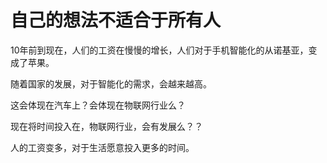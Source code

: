 # 自己的想法不适合于所有人


10年前到现在，人们的工资在慢慢的增长，人们对于手机智能化的从诺基亚，变成了苹果。

随着国家的发展，对于智能化的需求，会越来越高。

这会体现在汽车上？会体现在物联网行业么？

现在将时间投入在，物联网行业，会有发展么？？


人的工资变多，对于生活愿意投入更多的时间。




